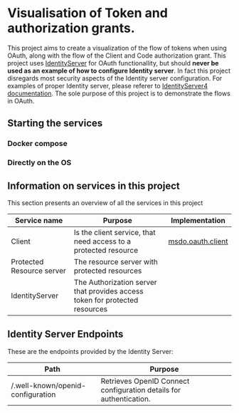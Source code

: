 # Visualisation of Token and authorization  grants.
This project aims to create a visualization of the flow of tokens when using OAuth, along with the flow
of the Client and Code authorization grant. This project uses [IdentityServer](https://duendesoftware.com/products/identityserver) for OAuth functionallity, but should  **never be used as an example of how to configure Identity server**.
In fact this project disregards most security aspects of the Identity server configuration. For examples of proper Identity server, please referer
to [IdentityServer4 documentation](https://docs.duendesoftware.com/identityserver/v7). The sole purpose of this project is to demonstrate the flows
in OAuth.

## Starting the services

### Docker compose

### Directly on the OS

## Information on services in this project
This section presents an overview of all the services in this project

| Service name                                      | Purpose                                                           |Implementation                                                           |
|---------------------------------------------------|-------------------------------------------------------------------|-------------------------------------------------------------------|
| Client | Is the client service, that need access to a protected resource | [msdo.oauth.client](./msdo.oauth.client) |
| Protected Resource server | The resource server with protected resources |   |
| IdentityServer | The Authorization server that provides access token for protected resources |  |

## Identity Server Endpoints

These are the endpoints provided by the Identity Server:

| Path                                      | Purpose                                                           |
|---------------------------------------------------|-------------------------------------------------------------------|
| /.well-known/openid-configuration | Retrieves OpenID Connect configuration details for authentication. |
